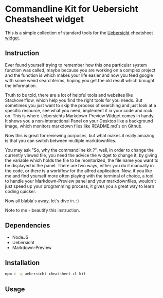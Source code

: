 # Commandline Kit for Uebersicht Cheatsheet widget
This is a simple collection of standard tools for the [Uebersicht](http://tracesof.net/uebersicht/ "Home of Uebersicht") cheatsheet [widget](http://tracesof.net/uebersicht-widgets/#markdown_cheat_sheet "Markdown Preview Widget").

## Instruction
Ever found yourself trying to remember how this one particular system function was called, maybe because you are working on a complex project and the function is which makes your life easier and now you feed google with some weird searchterms, hoping you get the old result which brought the information.

Truth to be told, there are a lot of helpful tools and websites like Stackoverflow, which help you find the right tools for you needs.
But sometimes you just want to skip the process of searching and just look at a specific resource, see what you need, implement it in your code and rock on.
This is where Uebersichts Markdown-Preview Widget comes in handy. It shows you a non-interactional Panel on your Desktop like a background image, which monitors markdown files like README.md´s on Github.

Now this is great for reviewing purposes, but what makes it really amazing is that you can switch between multiple markdownfiles.

You may ask "So, why the commandline kit ?", well, in order to change the currently viewed file, you need the advice the widget to change it, by giving the variable which holds the file to be monitorized, the file name you want to be displayed in the panel.
There are two ways, either you do it manually in the code, or there is a workflow for the alfred application.
Now, if you like me and find yourself more often playing with the terminal of choice, a tool to handle your Markdown-Preview panel and your markdownfiles, wouldn't just speed up your programming process, it gives you a great way to learn coding quicker.

Now all blabla´s away, let´s dive in. :)

Note to me - beautify this instruction.

## Dependencies
* NodeJS
* Uebersicht
* Markdown-Preview

## Installation
```ZSH
npm i -g uebersicht-cheatsheet-cl-kit
```

## Usage

